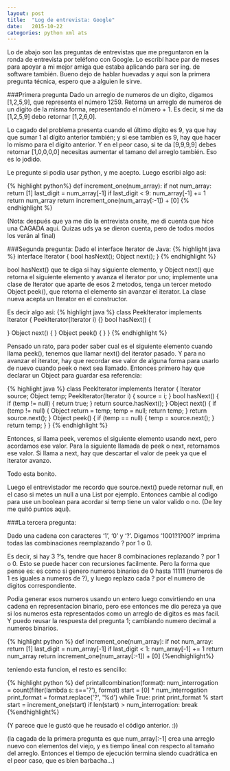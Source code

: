```yaml
---
layout: post
title:  "Log de entrevista: Google"
date:   2015-10-22
categories: python xml ats
---
```

Lo de abajo son las preguntas de entrevistas que me preguntaron en la ronda de entrevista por tel&eacute;fono 
con Google. Lo escrib&iacute; hace par de meses para apoyar a mi mejor amiga que estaba aplicando para ser
ing. de software tambi&eacute;n. Bueno dejo de hablar huevadas y aquí son la primera pregunta técnica, espero 
que a alguien le sirve.

###Primera pregunta
Dado un arreglo de numeros de un digito, digamos [1,2,5,9], que representa el número 1259. Retorna un arreglo de numeros de un dígito de la misma forma, representando el número + 1. Es decir, si me da [1,2,5,9] debo retornar [1,2,6,0].

Lo cagado del problema presenta cuando el último dígito es 9, ya que hay que sumar 1 al dígito anterior también; y si ese tambien es 9, hay que hacer lo mismo para el dígito anterior. Y en el peor caso, si te da [9,9,9,9] debes retornar [1,0,0,0,0] necesitas aumentar el tamano del arreglo también. Eso es lo jodido. 

Le pregunte si podia usar python, y me acepto. Luego escribi algo asi:

{% highlight python%}
def increment_one(num_array):
    if not num_array:
        return [1]
    last_digit = num_array[-1]
    if last_digit < 9:
        num_array[-1] += 1
        return num_array
    return increment_one(num_array[:-1]) + [0]
{% endhighlight %}

(Nota: después que ya me dio la entrevista onsite, me di cuenta que hice una CAGADA aqui. 
Quizas uds ya se dieron cuenta, pero de todos modos los verán  al final)

###Segunda pregunta:
Dado el interface Iterator de Java:
{% highlight java %}
interface Iterator {
  bool hasNext();
  Object next();
}
{% endhighlight %}

bool hasNext() que te diga si hay siguiente elemento, y Object next() que retorna el siguiente elemento y avanza el iterator por uno; implemente una clase de Iterator que aparte de esos 2 metodos, tenga un tercer metodo Object peek(), que retorna el elemento sin avanzar el iterator. La clase nueva acepta un Iterator en el constructor.

Es decir algo asi:
{% highlight java %}
class PeekIterator implements Iterator {
 PeekIterator(Iterator i) {} 
 bool hasNext() {
  
 }
 Object next() {
}
Object peek() {
} 
} 
{% endhighlight %}

Pensado un rato, para poder saber cual es el siguiente elemento cuando llama peek(), tenemos que llamar next() del iterator pasado. Y para no avanzar el iterator, hay que recordar ese valor de alguna forma para usarlo de nuevo cuando peek o next sea llamado. Entonces primero hay que declarar un Object para guardar esa referencia:

{% highlight java %}
class PeekIterator implements Iterator {
 Iterator source;
 Object temp;
 PeekIterator(Iterator i) {
   source = i;
 } 
 bool hasNext() {
    if (temp != null) {
      return true; 
   } 
   return source.hasNext();
 }
 Object next() {
  if (temp != null) {
    Object return = temp;
   temp = null;
    return temp;
  }
  return source.next();
}
Object peek() {
   if (temp == null) {
     temp = source.next();
   }
  return temp;
} 
} 
{% endhighlight %}

Entonces, si llama peek, veremos el siguiente elemento usando next, pero acordamos ese valor. Para la siguiente llamada de peek o next, retornamos ese valor. Si llama a next, hay que descartar el valor de peek ya que el iterator avanzo. 

Todo esta bonito. 

Luego el entrevistador me recordo que source.next() puede retornar null, en el caso si metes un null a una List 
por ejemplo. Entonces cambie al codigo para use un boolean para acordar si temp tiene un valor valido o no. (De ley 
me quit&oacute; puntos aqu&iacute;).



###La tercera pregunta:

Dado una cadena con caracteres ‘1’, ‘0’ y ‘?’. Digamos ‘1001?1?00?’ imprima todas las combinaciones reemplazando ? por 1 o 0.

Es decir, si hay 3 ?’s, tendre que hacer 8 combinaciones replazando ? por 1 o 0.
Esto se puede hacer con recursiones facilmente. Pero la forma que pense es: es como si genero numeros binarios de 0 hasta 11111 (numeros de 1 es iguales a numeros de ?), y luego replazo cada ? por el numero de digitos correspondiente.

Podia generar esos numeros usando un entero luego convirtiendo en una cadena en representacion binario, pero ese entonces me dio pereza ya que si los numeros esta representados como un arreglo de digitos es mas facil. Y puedo reusar la respuesta del pregunta 1; cambiando numero decimal a numeros binarios.

{% highlight python %}
def increment_one(num_array):
    if not num_array:
        return [1]
    last_digit = num_array[-1]
    if last_digit < 1:
        num_array[-1] += 1
        return num_array
    return increment_one(num_array[:-1]) + [0]
{%endhighlight%}


teniendo esta funcion, el resto es sencillo:

{% highlight python %}
def printallcombination(format):
  num_interrogation = count(filter(lambda s: s=='?'), format)
  start = [0] * num_interrogation
  print_format = format.replace('?', '%d')
  while True:
     print print_format % start
     start = increment_one(start)
     if len(start) > num_interrogation:
        break
{%endhighlight%}

(Y parece que le gust&oacute; que he reusado el c&oacute;digo anterior. :))

(la cagada de la primera pregunta es que num_array[:-1] crea una arreglo nuevo con elementos del viejo, y es tiempo lineal con respecto al tamaño del arreglo. Entonces el tiempo de ejecución termina siendo cuadrática en el peor caso, que es bien barbacha…)
